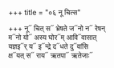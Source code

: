 +++
title = "०६ नू चित्स"

+++
नू᳓ चित् स᳓ भ्रेषते ज᳓नो न᳓ रेषन्  
म᳓नो यो᳓ अस्य घोर᳓म् आवि᳓वासात्  
यज्ञइ᳓र् य᳓ इ᳓न्द्रे द᳓धते दु᳓वांसि  
क्ष᳓यत् स᳓ राय᳓ ऋतपा᳓ ऋतेजाः᳓